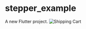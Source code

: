 # stepper_example

A new Flutter project.
![Shipping Cart](https://user-images.githubusercontent.com/111697696/188820724-fa92fe78-2d55-445a-a76b-1db233ba787b.PNG)

## 
